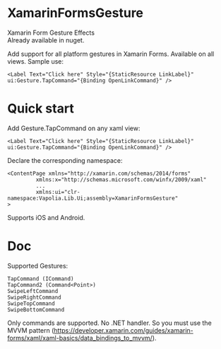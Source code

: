 # XamarinFormsGesture
Xamarin Form Gesture Effects  
Already available in nuget.

Add support for all platform gestures in Xamarin Forms. Available on all views. Sample use:

    <Label Text="Click here" Style="{StaticResource LinkLabel}" ui:Gesture.TapCommand="{Binding OpenLinkCommand}" />

# Quick start

Add Gesture.TapCommand on any xaml view:

    <Label Text="Click here" Style="{StaticResource LinkLabel}" ui:Gesture.TapCommand="{Binding OpenLinkCommand}" />

Declare the corresponding namespace:

    <ContentPage xmlns="http://xamarin.com/schemas/2014/forms"
             xmlns:x="http://schemas.microsoft.com/winfx/2009/xaml"
             ...
             xmlns:ui="clr-namespace:Vapolia.Lib.Ui;assembly=XamarinFormsGesture"
    >

Supports iOS and Android.

# Doc

Supported Gestures:

    TapCommand (ICommand)
    TapCommand2 (Command<Point>)
    SwipeLeftCommand
    SwipeRightCommand
    SwipeTopCommand
    SwipeBottomCommand

Only commands are supported. No .NET handler. So you must use the MVVM pattern (https://developer.xamarin.com/guides/xamarin-forms/xaml/xaml-basics/data_bindings_to_mvvm/).
